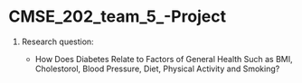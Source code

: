 # CMSE_202_team_5_-Project

1) Research question:

	- How Does Diabetes Relate to Factors of General Health Such as BMI, Cholestorol, Blood Pressure, Diet, Physical Activity and Smoking?






























